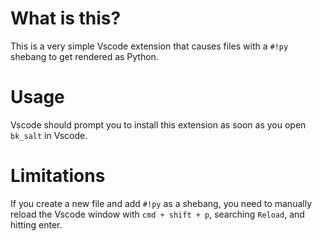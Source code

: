 # What is this?

This is a very simple Vscode extension that causes files with a `#!py` shebang to get rendered as Python.

# Usage

Vscode should prompt you to install this extension as soon as you open `bk_salt` in Vscode.

# Limitations

If you create a new file and add `#!py` as a shebang, you need to manually reload the Vscode window with `cmd + shift + p`, searching `Reload`, and hitting enter.